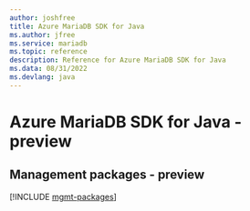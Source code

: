 ```yaml
---
author: joshfree
title: Azure MariaDB SDK for Java
ms.author: jfree
ms.service: mariadb
ms.topic: reference
description: Reference for Azure MariaDB SDK for Java
ms.data: 08/31/2022
ms.devlang: java
---
```

# Azure MariaDB SDK for Java - preview

## Management packages - preview
[!INCLUDE [mgmt-packages](mariadb-mgmt-index.md)]